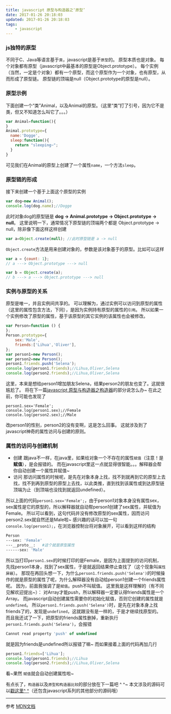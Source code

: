 ```yaml
---
title: javascript 原型与构造器之‘原型’
date: 2017-01-26 20:18:03
updated: 2017-01-26 20:18:03
tags:
    - javascript
---
```

### js独特的原型
不同于C、Java等语言基于`类`，javascript是基于`原型`的。
原型本质也是对象。
每个对象都有原型（javascript中最基本的原型是Object.prototype）。
每个实例（当然，一定是个对象）都有一个原型，而这个原型作为一个对象，也有原型，从而形成了原型链。
原型链的顶端是null（Object.prototype的原型是null）。
<!-- more -->
### 原型示例
下面创建一个“类”Animal，以及Animal的原型。（这里“类”打了引号，因为它不是类，但又不知道怎么叫它了。。。）
```javascript
var Animal=function(){
}
Animal.prototype={
  name:'Dogge',
  sleep:function(){
    return "sleeping~";
  }
}
```
可见我们在Animal的原型上创建了一个属性`name`，一个方法`sleep`。
### 原型链的形成
接下来创建一个基于上面这个原型的实例
```javascript
var dog=new Animal();
console.log(dog.name);//Dogge
```
此时对象dog的原型链是 __dog -> Animal.prototype -> Object.prototype -> null__。
这里说明一下，通常情况下原型链的顶端两个都是 Object.prototype -> null，除非像下面这样这样创建
```javascript
var a=Object.create(null); //此时原型链是 a -> null
```
`Object.create`方法是用来创建对象的，参数是该对象基于的原型。比如可以这样
```javascript
var a = {count: 1};
// a ---> Object.prototype ---> null

var b = Object.create(a);
// b ---> a ---> Object.prototype ---> null
```
### 实例与原型的关系
原型是唯一，并且实例间共享的。
可以理解为，通过实例可以访问到原型的属性（这里的属性包含方法，下同），是因为实例持有原型的属性的`引用`。
所以如果一个实例修改了原型的属性，基于该原型的其它实例的该属性也会被修改。
```javascript
var Person=function () {
};
Person.prototype={
    sex:'Male',
    friends:['Lihua','Oliver'],
};
var person1=new Person();
var person2=new Person();
person1.friends.push('Selena');
console.log(person1.friends);//Lihua,Oliver,Selena
console.log(person2.friends);//Lihua,Oliver,Selena
```
这里，本来是想给person1增加朋友Selena，结果person2的朋友也变了。这就很尴尬了。
将在下一篇[javascript 原型与构造器之构造器](https://disinuo.me/2017/01/26/2017-01-26-javascript_constructor/)的部分说怎么办~
在此之前，你可能也发现了
```
person1.sex='Female';
console.log(person1.sex);//Female
console.log(person2.sex);//Male
```
改person1的性别，person2的没有变啊，这是怎么回事。
这就涉及到了javascript神奇的属性访问与创建的原则。
### 属性的访问与创建机制
- 创建
跟java不一样，在java里，如果给对象一个不存在的属性`赋值`（注意！是 __赋值__），是会报错的。
而在javascript里这一点就显得很智能。。。解释器会帮你自动创建一个属性并赋值~
- 访问
那访问属性的时候呢，是先在对象本身上找，找不到就再到它的原型上去找，找不到再到原型的原型上去找，以此类推，直到找到该属性或到达原型链顶端为止（到顶端也没找到就返回undefined）。

所以上面的代码`person1.sex='Female';`，由于person1对象本身没有属性sex，sex属性是它的原型的，所以解释器就自动帮person1创建了sex属性，并赋值为Female。
所以可以看到，这句代码并没有修改原型的sex属性，因而访问person2.sex就自然还是Male啦~
感兴趣的话可以加一句`console.log(person1);`，在浏览器控制台将对象展开，可以看到这样的结构
```bash
Person
---sex: 'Female'
---__proto__:   #这个就是原型属性
------sex: 'Male'
```
所以当打印`person1.sex`的时候打印的是Female，是因为上面提到的访问机制，先找person1本身，找到了sex属性，于是就返回结果停止查找了（这个现象叫`属性屏蔽`）。
那现在再回头想一下，为什么`person1.friends.push('Selena')`的时候操作的就是原型的属性了呢，为什么解释器没有自动给person1创建一个friends属性呢。
因为，前面我强调了是`赋值`。push不叫赋值。
这里我是这样理解的（有不同见解欢迎提出~）：
对Array才能push，所以解释器一定要认得friends属性是一个Array。
而javascript自动创建属性需要你的初始化赋值，否则它创建的属性就是`undefined`。
所以`person1.friends.push('Selena')`时，是先在对象本身上找friends了的，发现是`undefined`，这就跟没有是一样的，于是才继续找原型的。
而且我还试了一下，把原型的friends属性删掉，重新执行`person1.friends.push('Selena')`，会报错
```javascript
Cannot read property 'push' of undefined
```
就是因为friends是undefined所以报错了嘛~
而如果接着上面的代码再加几行
```javascript
person1.friends=['Lihua'];
console.log(person1.friends);//Lihua
console.log(person2.friends);//Lihua,Oliver,Selena
```
看~果然 `赋值`就会自动创建属性啦~

有点长了，`构造器`以及`原型和构造器比较`的部分放在下一篇吧 ^ ^~
本文涉及的源码可以[戳这里^ ^](https://github.com/disinuo/Demo_for_learningJS)（还包含javascript系列的其他部分的源码哦）
***************
参考
[MDN文档](https://developer.mozilla.org/zh-CN/docs/Web/JavaScript/Inheritance_and_the_prototype_chain)
